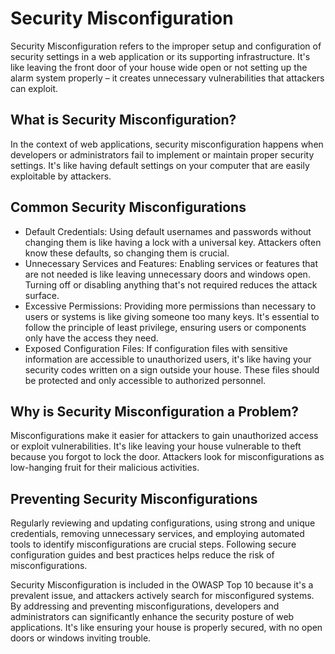 # Security Misconfiguration
Security Misconfiguration refers to the improper setup and configuration of security settings in a web application or its supporting infrastructure. It's like leaving the front door of your house wide open or not setting up the alarm system properly – it creates unnecessary vulnerabilities that attackers can exploit.


## What is Security Misconfiguration? 
In the context of web applications, security misconfiguration happens when developers or administrators fail to implement or maintain proper security settings. It's like having default settings on your computer that are easily exploitable by attackers.

## Common Security Misconfigurations

- Default Credentials: Using default usernames and passwords without changing them is like having a lock with a universal key. Attackers often know these defaults, so changing them is crucial.
- Unnecessary Services and Features: Enabling services or features that are not needed is like leaving unnecessary doors and windows open. Turning off or disabling anything that's not required reduces the attack surface.
- Excessive Permissions: Providing more permissions than necessary to users or systems is like giving someone too many keys. It's essential to follow the principle of least privilege, ensuring users or components only have the access they need.
- Exposed Configuration Files: If configuration files with sensitive information are accessible to unauthorized users, it's like having your security codes written on a sign outside your house. These files should be protected and only accessible to authorized personnel.

## Why is Security Misconfiguration a Problem? 
Misconfigurations make it easier for attackers to gain unauthorized access or exploit vulnerabilities. It's like leaving your house vulnerable to theft because you forgot to lock the door. Attackers look for misconfigurations as low-hanging fruit for their malicious activities.

## Preventing Security Misconfigurations 
Regularly reviewing and updating configurations, using strong and unique credentials, removing unnecessary services, and employing automated tools to identify misconfigurations are crucial steps. Following secure configuration guides and best practices helps reduce the risk of misconfigurations.

Security Misconfiguration is included in the OWASP Top 10 because it's a prevalent issue, and attackers actively search for misconfigured systems. By addressing and preventing misconfigurations, developers and administrators can significantly enhance the security posture of web applications. It's like ensuring your house is properly secured, with no open doors or windows inviting trouble.

